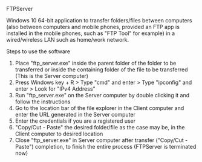 
FTPServer

Windows 10 64-bit application to transfer folders/files between computers (also between computers and mobile phones, provided an FTP app is installed in the mobile phones, such as "FTP Tool" for example) in a wired/wireless LAN such as home/work network.

Steps to use the software

1. Place "ftp_server.exe" inside the parent folder of the folder to be transferred or inside the containing folder of the file to be transferred (This is the Server computer)
2. Press Windows key + R > Type "cmd" and enter > Type "ipconfig" and enter > Look for "IPv4 Address"
3. Run "ftp_server.exe" on the Server computer by double clicking it and follow the instructions
4. Go to the location bar of the file explorer in the Client computer and enter the URL generated in the Server computer
5. Enter the credentials if you are a registered user
6. "Copy/Cut - Paste" the desired folder/file as the case may be, in the Client computer to desired location
7. Close "ftp_server.exe" in Server computer after transfer ("Copy/Cut - Paste") completion, to finish the entire process (FTPServer is terminated now)
